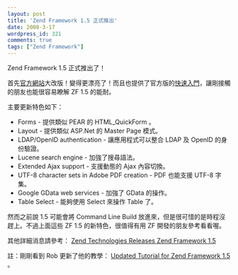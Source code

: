 ```yaml
---
layout: post
title: 'Zend Framework 1.5 正式推出'
date: 2008-3-17
wordpress_id: 321
comments: true
tags: ["Zend Framework"]
---
```


Zend Framework 1.5 正式推出了！

首先[官方網站](http://framework.zend.com/)大改版！變得更漂亮了！而且也提供了官方版的[快速入門](http://framework.zend.com/wiki/display/ZFDEV/Official+ZF+QuickStart)，讓剛接觸的朋友也能很容易瞭解 ZF 1.5 的能耐。

<!--more-->

主要更新特色如下：  

* Forms - 提供類似 PEAR 的 HTML_QuickForm 。
* Layout - 提供類似 ASP.Net 的 Master Page 模式。
* LDAP/OpenID  authentication - 讓應用程式可以整合 LDAP 及 OpenID 的身份驗證。
* Lucene search engine - 加強了搜尋語法。
* Extended Ajax support - 支援動態的 Ajax 內容切換。
* UTF-8 character sets in Adobe PDF creation - PDF 也能支援 UTF-8 字集。
* Google GData web services - 加強了 GData 的操作。
* Table Select - 能夠使用 Select 來操作 Table 了。


然而之前說 1.5 可能會將 Command Line Build 放進來，但是很可惜的是時程沒趕上。不過上面這些 ZF 1.5 的新特色，很值得有用 ZF 開發的朋友參考看看喔。

其他詳細消息請參考： [Zend Technologies Releases Zend Framework 1.5](http://devzone.zend.com/article/3270-Zend-Technologies-Releases-Zend-Framework-1.5)

註：剛剛看到 Rob 更新了他的教學： [Updated Tutorial for Zend Framework 1.5](http://akrabat.com/2008/03/17/updated-tutorial-for-zend-framework-15/)  。
